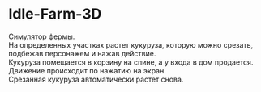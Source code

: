 # Idle-Farm-3D
Симулятор фермы. </br>
На определенных участках растет кукуруза, которую можно срезать, подбежав персонажем и нажав действие.  </br>
Кукуруза помещается в корзину на спине, а у входа в дом продается.  </br>
Движение происходит по нажатию на экран. </br>
Срезанная кукуруза автоматически растет снова.  </br>

